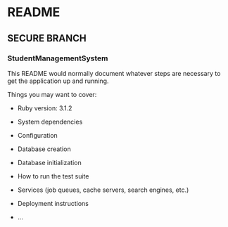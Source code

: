# README

## SECURE BRANCH

### StudentManagementSystem

This README would normally document whatever steps are necessary to get the
application up and running.

Things you may want to cover:

* Ruby version: 3.1.2

* System dependencies

* Configuration

* Database creation

* Database initialization

* How to run the test suite

* Services (job queues, cache servers, search engines, etc.)

* Deployment instructions

* ...

